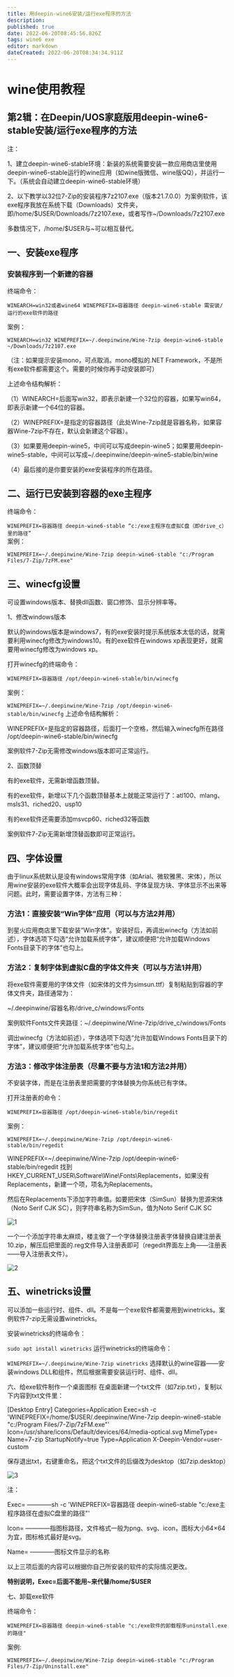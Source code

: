 ```yaml
---
title: 用deepin-wine6安装/运行exe程序的方法
description: 
published: true
date: 2022-06-20T08:45:56.826Z
tags: wine6 exe
editor: markdown
dateCreated: 2022-06-20T08:34:34.911Z
---
```


# wine使用教程  

## 第2辑：在Deepin/UOS家庭版用deepin-wine6-stable安装/运行exe程序的方法
注：

1、建立deepin-wine6-stable环境：新装的系统需要安装一款应用商店里使用deepin-wine6-stable运行的wine应用（如wine版微信、wine版QQ），并运行一下。（系统会自动建立deepin-wine6-stable环境）

2、以下教学以32位7-Zip的安装程序7z2107.exe（版本21.7.0.0）为案例软件，该exe程序我放在系统下载（Downloads）文件夹，即/home/$USER/Downloads/7z2107.exe，或者写作~/Downloads/7z2107.exe

多数情况下，/home/$USER与~可以相互替代。

## 一、安装exe程序
### 安装程序到一个新建的容器

终端命令：

`WINEARCH=win32或者wine64 WINEPREFIX=容器路径 deepin-wine6-stable 需安装/运行的exe软件的路径`

案例：

`WINEARCH=win32 WINEPREFIX=~/.deepinwine/Wine-7zip deepin-wine6-stable ~/Downloads/7z2107.exe`

（注：如果提示安装mono，可点取消。mono模拟的.NET Framework，不是所有exe软件都需要这个。需要的时候你再手动安装即可）

上述命令结构解析：

（1）WINEARCH=后面写win32，即表示新建一个32位的容器，如果写win64，即表示新建一个64位的容器。

（2）WINEPREFIX=是指定的容器路径（此处Wine-7zip就是容器名称，如果容器Wine-7zip不存在，默认会新建这个容器）。

（3）如果要用deepin-wine5，中间可以写成deepin-wine5；如果要用deepin-wine5-stable，中间可以写成~/.deepinwine/deepin-wine5-stable/bin/wine

（4）最后接的是你要安装的exe安装程序的所在路径。

## 二、运行已安装到容器的exe主程序
终端命令：

`WINEPREFIX=容器路径 deepin-wine6-stable “c:/exe主程序在虚拟C盘（即drive_c）里的路径”`  
案例：

`WINEPREFIX=~/.deepinwine/Wine-7zip deepin-wine6-stable "c:/Program Files/7-Zip/7zFM.exe"`

## 三、winecfg设置
可设置windows版本、替换dll函数、窗口修饰、显示分辨率等。

1、修改windows版本

默认的windows版本是windows7，有的exe安装时提示系统版本太低的话，就需要利用winecfg修改为windows10。有的exe软件在windows xp表现更好，就需要用winecfg修改为windows xp。

打开winecfg的终端命令：

`WINEPREFIX=容器路径 /opt/deepin-wine6-stable/bin/winecfg`  

案例：

`WINEPREFIX=~/.deepinwine/Wine-7zip /opt/deepin-wine6-stable/bin/winecfg`
上述命令结构解析：

WINEPREFIX=是指定的容器路径，后面打一个空格，然后输入winecfg所在路径 /opt/deepin-wine6-stable/bin/winecfg

案例软件7-Zip无需修改windows版本即可正常运行。

2、函数顶替

有的exe软件，无需新增函数顶替。

有的exe软件，新增以下几个函数顶替基本上就能正常运行了：atl100、mlang、msls31、riched20、usp10

有的exe软件还需要添加msvcp60、riched32等函数

案例软件7-Zip无需新增顶替函数即可正常运行。

## 四、字体设置
由于linux系统默认是没有windows常用字体（如Arial、微软雅黑、宋体），所以用wine安装的exe软件大概率会出现字体乱码、字体呈现方块、字体显示不出来等问题。此时，需要设置字体，方法有三种：

### 方法1：直接安装“Win字体”应用（可以与方法2并用）
到星火应用商店里下载安装“Win字体”。安装好后，再调出winecfg（方法如前述），字体选项下勾选“允许加载系统字体”，建议顺便把“允许加载Windows Fonts目录下的字体”也勾上。

### 方法2：复制字体到虚拟C盘的字体文件夹（可以与方法1并用）
将exe软件需要用的字体文件（如宋体的文件为simsun.ttf）复制粘贴到容器的字体文件夹，路径通常为：

~/.deepinwine/容器名称/drive_c/windows/Fonts

案例软件Fonts文件夹路径：~/.deepinwine/Wine-7zip/drive_c/windows/Fonts

调出winecfg（方法如前述），字体选项下勾选“允许加载Windows Fonts目录下的字体”，建议顺便把“允许加载系统字体”也勾上。

### 方法3：修改字体注册表（尽量不要与方法1和方法2并用）
不安装字体，而是在注册表里把需要的字体替换为你系统已有字体。

打开注册表的命令：

`WINEPREFIX=容器路径 /opt/deepin-wine6-stable/bin/regedit`  

案例：

`WINEPREFIX=~/.deepinwine/Wine-7zip /opt/deepin-wine6-stable/bin/regedit`

WINEPREFIX=~/.deepinwine/Wine-7zip /opt/deepin-wine6-stable/bin/regedit
找到HKEY_CURRENT_USER\Software\Wine\Fonts\Replacements，如果没有Replacements，新建一个项，项名为Replacements。

然后在Replacements下添加字符串值。如要把宋体（SimSun）替换为思源宋体（Noto Serif CJK SC），则字符串名称为SimSun，值为Noto Serif CJK SC

![1](https://storage.deepin.org/thread/202206101524221794_%E6%88%AA%E5%9B%BE_regedit.exe_20220610152347.png)

一个一个添加字符串太麻烦，楼主做了一个字体替换注册表字体替换自建注册表10.zip，解压后把里面的.reg文件导入注册表即可（regedit界面左上角——注册表——导入注册表文件）。

![2](https://storage.deepin.org/thread/202206101543466844_%E6%88%AA%E5%9B%BE_%E9%80%89%E6%8B%A9%E5%8C%BA%E5%9F%9F_20220610154327.png)

## 五、winetricks设置
可以添加一些运行时、组件、dll。不是每一个exe软件都需要用到winetricks。案例软件7-zip无需设置winetricks。

安装winetricks的终端命令：

`sudo apt install winetricks`
运行winetricks的终端命令：

`WINEPREFIX=~/.deepinwine/Wine-7zip winetricks`
选择默认的wine容器——安装windows DLL和组件，然后根据需要安装运行时、组件、dll。

六、给exe软件制作一个桌面图标
在桌面新建一个txt文件（如7zip.txt），复制以下内容到txt文件里：

[Desktop Entry]
Categories=Application
Exec=sh -c 'WINEPREFIX=/home/$USER/.deepinwine/Wine-7zip deepin-wine6-stable "c:/Program Files/7-Zip/7zFM.exe"'
Icon=/usr/share/icons/Default/devices/64/media-optical.svg
MimeType=
Name=7-zip
StartupNotify=true
Type=Application
X-Deepin-Vendor=user-custom

保存退出txt，右键重命名，把这个txt文件的后缀改为desktop（如7zip.desktop）

![3](https://storage.deepin.org/thread/202206101638494169_%E6%88%AA%E5%9B%BE_%E9%80%89%E6%8B%A9%E5%8C%BA%E5%9F%9F_20220610163830.png)

注：

Exec= ————sh -c 'WINEPREFIX=容器路径 deepin-wine6-stable "c:/exe主程序路径在虚拟C盘里的路径"'

Icon= ————指图标路径，文件格式一般为png、svg、icon，图标大小64×64为宜，图标格式最好是svg。

Name= ————图标文件显示的名称

以上三项后面的内容可以根据你自己所安装的软件的实际情况更改。

**特别说明，Exec=后面不能用~来代替/home/$USER**

七、卸载exe软件  

终端命令：

`WINEPREFIX=容器路径 deepin-wine6-stable "c:/exe软件的卸载程序uninstall.exe的路径"`  

案例:

`WINEPREFIX=~/.deepinwine/Wine-7zip deepin-wine6-stable "c:/Program Files/7-Zip/Uninstall.exe"`

